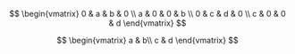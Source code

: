 $$
\begin{vmatrix}
0 & a & b & 0 \\
a & 0 & 0 & b \\
0 & c & d & 0 \\
c & 0 & 0 & d
\end{vmatrix}
$$



$$
\begin{vmatrix}
a & b\\
c & d
\end{vmatrix}
$$
